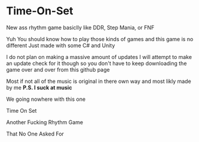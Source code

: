 # Time-On-Set
New ass rhythm game basiclly like DDR, Step Mania, or FNF


Yuh
You should know how to play those kinds of games and this game is no different
Just made with some C# and Unity

I do not plan on making a massive amount of updates
I will attempt to make an update check for it though so you don't have to keep downloading the game over and over from this github page


Most if not all of the music is original in there own way and most likly made by me
**P.S. I suck at music**

We going nowhere with this one

Time On Set

Another Fucking Rhythm Game

That No One Asked For
